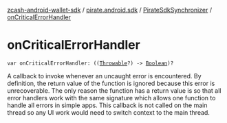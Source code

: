 [zcash-android-wallet-sdk](../../index.md) / [pirate.android.sdk](../index.md) / [PirateSdkSynchronizer](index.md) / [onCriticalErrorHandler](./on-critical-error-handler.md)

# onCriticalErrorHandler

`var onCriticalErrorHandler: ((`[`Throwable`](https://kotlinlang.org/api/latest/jvm/stdlib/kotlin/-throwable/index.html)`?) -> `[`Boolean`](https://kotlinlang.org/api/latest/jvm/stdlib/kotlin/-boolean/index.html)`)?`

A callback to invoke whenever an uncaught error is encountered. By definition, the return
value of the function is ignored because this error is unrecoverable. The only reason the
function has a return value is so that all error handlers work with the same signature which
allows one function to handle all errors in simple apps. This callback is not called on the
main thread so any UI work would need to switch context to the main thread.

